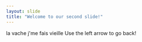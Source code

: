 ```yaml
---
layout: slide
title: "Welcome to our second slide!"
---
```

la vache j'me fais vieille
Use the left arrow to go back!

